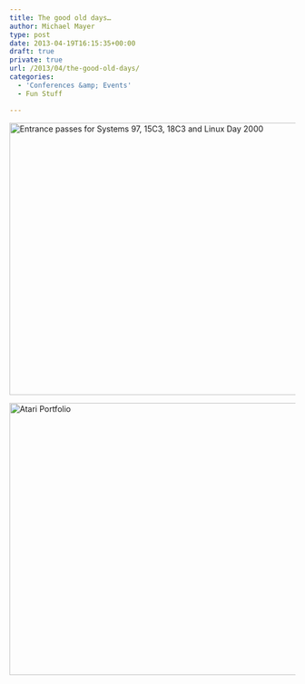 ```yaml
---
title: The good old days…
author: Michael Mayer
type: post
date: 2013-04-19T16:15:35+00:00
draft: true
private: true
url: /2013/04/the-good-old-days/
categories:
  - 'Conferences &amp; Events'
  - Fun Stuff

---
```

[<img class="alignleft size-full wp-image-2263" alt="Entrance passes for Systems 97, 15C3, 18C3 and Linux Day 2000" src="https://lastzero.net/wp-content/uploads/2013/04/8662495107_14f85da172_z.jpg" width="640" height="480" srcset="https://blog.liquidbytes.net/wp-content/uploads/2013/04/8662495107_14f85da172_z.jpg 640w, https://blog.liquidbytes.net/wp-content/uploads/2013/04/8662495107_14f85da172_z-500x375.jpg 500w" sizes="(max-width: 640px) 100vw, 640px" />][1]

[<img class="alignleft size-full wp-image-2264" alt="Atari Portfolio" src="https://lastzero.net/wp-content/uploads/2013/04/8663604304_da9b5bb143_z.jpg" width="640" height="480" srcset="https://blog.liquidbytes.net/wp-content/uploads/2013/04/8663604304_da9b5bb143_z.jpg 640w, https://blog.liquidbytes.net/wp-content/uploads/2013/04/8663604304_da9b5bb143_z-500x375.jpg 500w" sizes="(max-width: 640px) 100vw, 640px" />][2]

 [1]: https://www.flickr.com/photos/michael_mayer/8662495107/in/photostream/
 [2]: https://www.flickr.com/photos/michael_mayer/8663604304/in/photostream